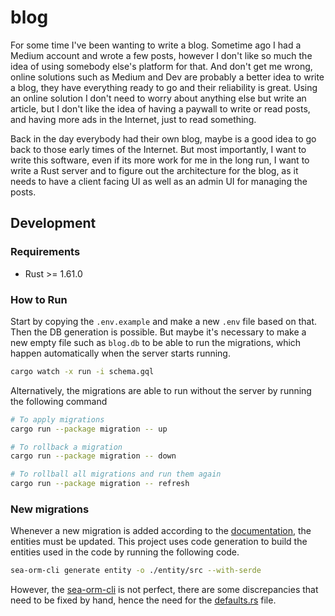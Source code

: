 # blog

For some time I've been wanting to write a blog. Sometime ago I had a Medium account and wrote a
few posts, however I don't like so much the idea of using somebody else's platform for that. And
don't get me wrong, online solutions such as Medium and Dev are probably a better idea to write a
blog, they have everything ready to go and their reliability is great. Using an online solution I
don't need to worry about anything else but write an article, but I don't like the idea of having
a paywall to write or read posts, and having more ads in the Internet, just to read something.

Back in the day everybody had their own blog, maybe is a good idea to go back to those early times
of the Internet. But most importantly, I want to write this software, even if its more work for me
in the long run, I want to write a Rust server and to figure out the architecture for the blog, as
it needs to have a client facing UI as well as an admin UI for managing the posts.

## Development

### Requirements

- Rust >= 1.61.0

### How to Run

Start by copying the `.env.example` and make a new `.env` file based on that. Then the DB generation
is possible. But maybe it's necessary to make a new empty file such as `blog.db` to be able to run
the migrations, which happen automatically when the server starts running.

```bash
cargo watch -x run -i schema.gql
```

Alternatively, the migrations are able to run without the server by running the following command

```bash
# To apply migrations
cargo run --package migration -- up

# To rollback a migration
cargo run --package migration -- down

# To rollball all migrations and run them again
cargo run --package migration -- refresh
```

### New migrations

Whenever a new migration is added according to the
[documentation](https://www.sea-ql.org/SeaORM/docs/migration/setting-up-migration), the entities
must be updated. This project uses code generation to build the entities used in the code by
running the following code.

```bash
sea-orm-cli generate entity -o ./entity/src --with-serde
```

However, the [sea-orm-cli](https://www.sea-ql.org/SeaORM/docs/generate-entity/sea-orm-cli/) is not
perfect, there are some discrepancies that need to be fixed by hand, hence the need for the
[defaults.rs](./entity/src/defaults.rs) file.
